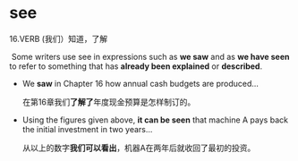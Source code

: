 # see

16.VERB (我们）知道，了解

​	Some writers use see in expressions such as **we saw** and as **we have seen** to refer to something that has **already been explained** or **described**.

- We **saw** in Chapter 16 how annual cash budgets are produced...

  在第16章我们**了解了**年度现金预算是怎样制订的。

- Using the figures given above, **it can be seen** that machine A pays back the initial investment in two years...

  从以上的数字**我们可以看出**，机器A在两年后就收回了最初的投资。